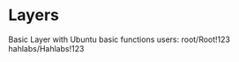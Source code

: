 # Layers
Basic Layer with Ubuntu basic functions 
users: 
    root/Root!123 
    hahlabs/Hahlabs!123